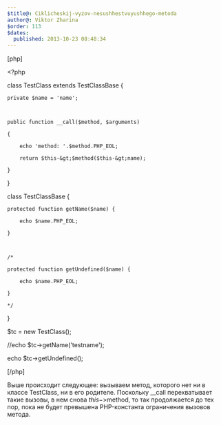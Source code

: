 ```yaml
---
$title@: Ciklicheskij-vyzov-nesushhestvuyushhego-metoda
author@: Viktor Zharina
$order: 113
$dates:
  published: 2013-10-23 08:48:34
---
```

[php]

&lt;?php



class TestClass extends TestClassBase {

	private $name = 'name';



	public function __call($method, $arguments)

	{

		echo 'method: '.$method.PHP_EOL;

		return $this-&gt;$method($this-&gt;name);

	}

}



class TestClassBase {

	protected function getName($name) {

		echo $name.PHP_EOL;

	}



	/*

	protected function getUndefined($name) {

		echo $name.PHP_EOL;

	}

	*/

}





$tc = new TestClass();

//echo $tc-&gt;getName('testname');

echo $tc-&gt;getUndefined();

[/php]



Выше происходит следующее: вызываем метод, которого нет ни в классе TestClass, ни в его родителе. Поскольку __call перехватывает такие вызовы, в нем снова $this->$method, то так продолжается до тех пор, пока не будет превышена PHP-константа ограничения вызовов метода.